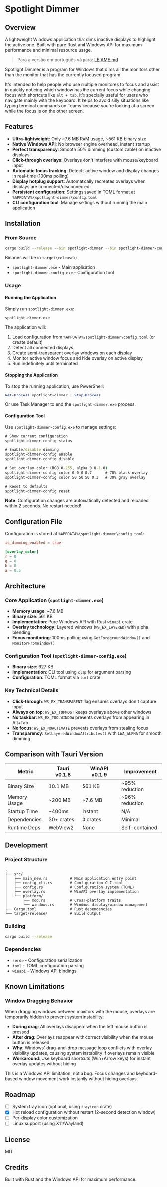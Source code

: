 # Spotlight Dimmer

## Overview

A lightweight Windows application that dims inactive displays to highlight the active one. Built with pure Rust and Windows API for maximum performance and minimal resource usage.

> Para a versão em português vá para: [LEIAME.md](LEIAME.md)

Spotlight Dimmer is a program for Windows that dims all the monitors other than the monitor that has the currently focused program.

It's intended to help people who use multiple monitores to focus and assist in quickly noticing which window has the current focus while changing focus with shortcuts like `alt + tab`. It's specially useful for users who navigate mainly with the keyboard. It helps to avoid silly situations like typing terminal commands on Teams because you're looking at a screen while the focus is on the other screen.

## Features

- **Ultra-lightweight**: Only ~7.6 MB RAM usage, ~561 KB binary size
- **Native Windows API**: No browser engine overhead, instant startup
- **Perfect transparency**: Smooth 50% dimming (customizable) on inactive displays
- **Click-through overlays**: Overlays don't interfere with mouse/keyboard input
- **Automatic focus tracking**: Detects active window and display changes in real-time (100ms polling)
- **Display hotplug support**: Automatically recreates overlays when displays are connected/disconnected
- **Persistent configuration**: Settings saved in TOML format at `%APPDATA%\spotlight-dimmer\config.toml`
- **CLI configuration tool**: Manage settings without running the main application

## Installation

### From Source

```bash
cargo build --release --bin spotlight-dimmer --bin spotlight-dimmer-config
```

Binaries will be in `target\release\`:
- `spotlight-dimmer.exe` - Main application
- `spotlight-dimmer-config.exe` - Configuration tool

### Usage

#### Running the Application

Simply run `spotlight-dimmer.exe`:

```cmd
spotlight-dimmer.exe
```

The application will:
1. Load configuration from `%APPDATA%\spotlight-dimmer\config.toml` (or create default)
2. Detect all connected displays
3. Create semi-transparent overlay windows on each display
4. Monitor active window focus and hide overlay on active display
5. Run indefinitely until terminated

#### Stopping the Application

To stop the running application, use PowerShell:

```powershell
Get-Process spotlight-dimmer | Stop-Process
```

Or use Task Manager to end the `spotlight-dimmer.exe` process.

#### Configuration Tool

Use `spotlight-dimmer-config.exe` to manage settings:

```cmd
# Show current configuration
spotlight-dimmer-config status

# Enable/disable dimming
spotlight-dimmer-config enable
spotlight-dimmer-config disable

# Set overlay color (RGB 0-255, alpha 0.0-1.0)
spotlight-dimmer-config color 0 0 0 0.7      # 70% black overlay
spotlight-dimmer-config color 50 50 50 0.3   # 30% gray overlay

# Reset to defaults
spotlight-dimmer-config reset
```

**Note**: Configuration changes are automatically detected and reloaded within 2 seconds. No restart needed!

## Configuration File

Configuration is stored at `%APPDATA%\spotlight-dimmer\config.toml`:

```toml
is_dimming_enabled = true

[overlay_color]
r = 0
g = 0
b = 0
a = 0.5
```

## Architecture

### Core Application (`spotlight-dimmer.exe`)

- **Memory usage**: ~7.6 MB
- **Binary size**: 561 KB
- **Implementation**: Pure Windows API with Rust `winapi` crate
- **Overlay technology**: Layered windows (`WS_EX_LAYERED`) with alpha blending
- **Focus monitoring**: 100ms polling using `GetForegroundWindow()` and `MonitorFromWindow()`

### Configuration Tool (`spotlight-dimmer-config.exe`)

- **Binary size**: 627 KB
- **Implementation**: CLI tool using `clap` for argument parsing
- **Configuration**: TOML format via `toml` crate

### Key Technical Details

- **Click-through**: `WS_EX_TRANSPARENT` flag ensures overlays don't capture input
- **Always on top**: `WS_EX_TOPMOST` keeps overlays above other windows
- **No taskbar**: `WS_EX_TOOLWINDOW` prevents overlays from appearing in Alt+Tab
- **No focus**: `WS_EX_NOACTIVATE` prevents overlays from stealing focus
- **Transparency**: `SetLayeredWindowAttributes()` with `LWA_ALPHA` for smooth dimming

## Comparison with Tauri Version

| Metric | Tauri v0.1.8 | WinAPI v0.1.9 | Improvement |
|--------|--------------|---------------|-------------|
| Binary Size | 10.1 MB | 561 KB | ~95% reduction |
| Memory Usage | ~200 MB | ~7.6 MB | ~96% reduction |
| Startup Time | ~400ms | Instant | N/A |
| Dependencies | 30+ crates | 3 crates | Minimal |
| Runtime Deps | WebView2 | None | Self-contained |

## Development

### Project Structure

```
.
├── src/
│   ├── main_new.rs          # Main application entry point
│   ├── config_cli.rs        # Configuration CLI tool
│   ├── config.rs            # Configuration system (TOML)
│   ├── overlay.rs           # WinAPI overlay implementation
│   └── platform/
│       ├── mod.rs           # Cross-platform traits
│       └── windows.rs       # Windows display/window management
├── Cargo.toml               # Rust dependencies
└── target/release/          # Build output
```

### Building

```bash
cargo build --release
```

### Dependencies

- `serde` - Configuration serialization
- `toml` - TOML configuration parsing
- `winapi` - Windows API bindings

## Known Limitations

### Window Dragging Behavior

When dragging windows between monitors with the mouse, overlays are temporarily hidden to prevent system instability:

- **During drag**: All overlays disappear when the left mouse button is pressed
- **After drag**: Overlays reappear with correct visibility when the mouse button is released
- **Why**: Windows' drag-and-drop message loop conflicts with overlay visibility updates, causing system instability if overlays remain visible
- **Workaround**: Use keyboard shortcuts (Win+Arrow keys) for instant overlay updates without hiding

This is a Windows API limitation, not a bug. Focus changes and keyboard-based window movement work instantly without hiding overlays.

## Roadmap

- [ ] System tray icon (optional, using `trayicon` crate)
- [x] Hot reload configuration without restart (2-second detection window)
- [ ] Per-display color customization
- [ ] Linux support (using X11/Wayland)

## License

MIT

## Credits

Built with Rust and the Windows API for maximum performance.
